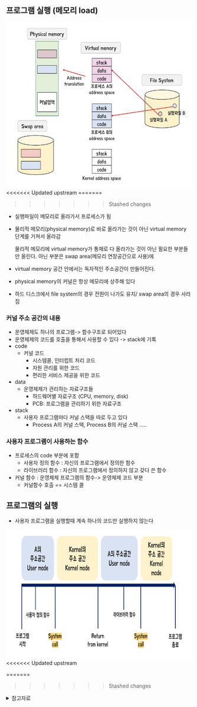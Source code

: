 ## 프로그램 실행 (메모리 load)

<img src='./img/0x03_메모리로드.png' width="700" height="450">
<<<<<<< Updated upstream
=======

>>>>>>> Stashed changes
- 실행파일이 메모리로 올라가서 프로세스가 됨

- 물리적 메모리(physical memory)로 바로 올라가는 것이 아닌 virtual memory 단계를 거쳐서 올라감

  물리적 메모리에 virtual memory가 통채로 다 올라가는 것이 아닌 필요한 부분들만 올린다. 아닌 부분은 swap area(메모리 연장공간으로 사용)에

- virtual memory 공간 안에서는 독자적인 주소공간이 만들어진다.

- physical memory의 커널은 항상 메모리에 상주해 있다

- 하드 디스크에서 file system의 경우 전원이 나가도 유지/ swap area의 경우 사라짐

### 커널 주소 공간의 내용

- 운영체제도 하나의 프로그램-> 함수구조로 되어있다
- 운영체제의 코드를 호출을 통해서 사용할 수 있다 -> stack에 기록
- code
  - 커널 코드
    - 시스템콜, 인터럽트 처리 코드
    - 자원 관리를 위한 코드
    - 편리한 서비스 제공을 위한 코드
- data
  - 운영체제가 관리하는 자료구조들
    - 하드웨어별 자료구조 (CPU, memory, disk)
    - PCB: 프로그램을 관리하기 위한 자료구조
- stack
  - 사용자 프로그램마다 커널 스택을 따로 두고 있다
    - Process A의 커널 스택, Process B의 커널 스택 .....

### 사용자 프로그램이 사용하는 함수

- 프로세스의 code 부분에 포함
  - 사용자 정의 함수 : 자신의 프로그램에서 정의한 함수
  - 라이브러리 함수 : 자신의 프로그램에서 정의하지 않고 갖다 쓴 함수
- 커널 함수 : 운영체제 프로그램의 함수-> 운영체제 코드 부분
  - 커널함수 호출 == 시스템 콜

## 프로그램의 실행

- 사용자 프로그램을 실행할때 계속 하나의 코드만 실행하지 않는다

<img src='./img/0x03_프로그램실행.png' width="700" height="350">
<<<<<<< Updated upstream


=======
>>>>>>> Stashed changes





<details>
  <summary>참고자료</summary>
  <div markdown="1">
    http://www.kocw.or.kr/home/search/kemView.do?kemId=1046323<br>
    Operating System Concepts 10th edition<br>
  </div>
</details>

